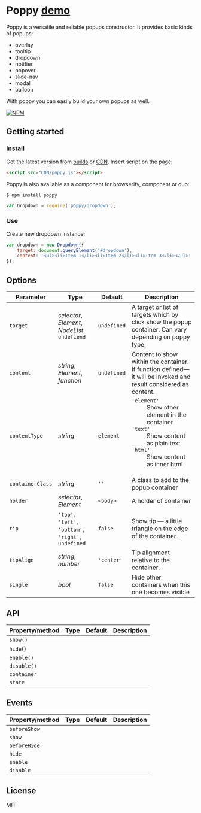 # Poppy [demo](http://dfcreative.github.io/poppy)

Poppy is a versatile and reliable popups constructor. It provides basic kinds of popups:

* overlay
* tooltip
* dropdown
* notifier
* popover
* slide-nav
* modal
* balloon

With poppy you can easily build your own popups as well.

[![NPM](https://nodei.co/npm/poppy.png?downloads=true&downloadRank=true&stars=true)](https://nodei.co/npm/poppy/)


## Getting started

### Install

Get the latest version from [builds](todo) or [CDN](todo). Insert script on the page:

```html
<script src="CDN/poppy.js"></script>
```

Poppy is also available as a component for browserify, component or duo:

`$ npm install poppy`

```js
var Dropdown = require('poppy/dropdown');
```

### Use

Create new dropdown instance:

```js
var dropdown = new Dropdown({
	target: document.queryElement('#dropdown'),
	content: '<ul><li>Item 1</li><li>Item 2</li><li>Item 3</li></ul>'
});
```


## Options

| Parameter | Type | Default | Description |
|----|----|----|----|
| `target` | _selector_, _Element_, _NodeList_, `undefiend`  | `undefined` | A target or list of targets which by click show the popup container. Can vary depending on poppy type. |
| `content` | _string_, _Element_, _function_ | `undefined` | Content to show within the container. If function defined—it will be invoked and result considered as content. |
| `contentType` | _string_ | `element` | <dl><dt>`'element'`</dt><dd>Show other element in the container</dd><dt>`'text'`</dt><dd>Show content as plain text</dd><dt>`'html'`</dt><dd>Show content as inner html</dd></dl> |
| `containerClass` | _string_ | `''` | A class to add to the popup container |
| `holder` | _selector_, _Element_ | `<body>` | A holder of container |
| `tip` | `'top'`, `'left'`, `'bottom'`, `'right'`, `undefined` | `false` | Show tip — a little triangle on the edge of the container. |
| `tipAlign` | _string_, _number_ | `'center'` | Tip alignment relative to the container. |
| `single` | _bool_ | `false` | Hide other containers when this one becomes visible |


## API

| Property/method | Type | Default | Description |
|----|----|----|----|
| `show()` |  |  |  |
| `hide`() |  |  |  |
| `enable()` |  |  |  |
| `disable()` |  |  |  |
| `container` |  |  |  |
| `state` |  |  |  |


## Events

| Property/method | Type | Default | Description |
|----|----|----|----|
| `beforeShow` |  |  |  |
| `show` |  |  |  |
| `beforeHide` |  |  |  |
| `hide` |  |  |  |
| `enable` |  |  |  |
| `disable` |  |  |  |


## License

MIT
